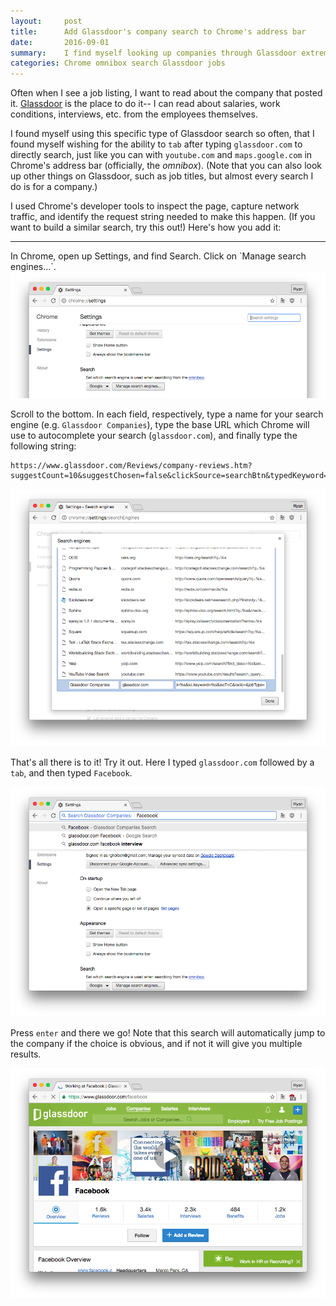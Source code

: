 ```yaml
---
layout:     post
title:      Add Glassdoor's company search to Chrome's address bar
date:       2016-09-01
summary:    I find myself looking up companies through Glassdoor extremely often.  I added a tab-complete search functionality to Chrome's address bar to speed up my workflow.  Here's how to do it!
categories: Chrome omnibox search Glassdoor jobs
---
```



Often when I see a job listing, I want to read about the company that posted it.  [Glassdoor](www.glassdoor.com) is the place to do it-- I can read about salaries, work conditions, interviews, etc. from the employees themselves.

I found myself using this specific type of Glassdoor search so often, that I found myself wishing for the ability to `tab` after typing `glassdoor.com` to directly search, just like you can with `youtube.com` and `maps.google.com` in Chrome's address bar (officially, the _omnibox_).  (Note that you can also look up other things on Glassdoor, such as job titles, but almost every search I do is for a company.)

I used Chrome's developer tools to inspect the page, capture network traffic, and identify the request string needed to make this happen.  (If you want to build a similar search, try this out!)  Here's how you add it:

<hr>
In Chrome, open up Settings, and find Search.  Click on `Manage search engines...`.

<center><img src="/assets/img/glassdoor-search/glassdoor0.png"></center>

Scroll to the bottom.  In each field, respectively, type a name for your search engine (e.g. `Glassdoor Companies`), type the base URL which Chrome will use to autocomplete your search (`glassdoor.com`), and finally type the following string:

    https://www.glassdoor.com/Reviews/company-reviews.htm?suggestCount=10&suggestChosen=false&clickSource=searchBtn&typedKeyword=%s&sc.keyword=%s&locT=C&locId=&jobType=

<center><img src="/assets/img/glassdoor-search/glassdoor1.png"></center>

That's all there is to it!  Try it out.  Here I typed `glassdoor.com` followed by a `tab`, and then typed `Facebook`.

<center><img src="/assets/img/glassdoor-search/glassdoor2.png"></center>

Press `enter` and there we go!  Note that this search will automatically jump to the company if the choice is obvious, and if not it will give you multiple results.

<center><img src="/assets/img/glassdoor-search/glassdoor3.png"></center>
